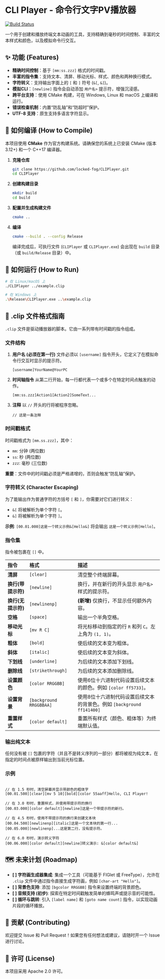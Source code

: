 # CLI Player - 命令行文字PV播放器

[![Build Status](https://github.com/locked-fog/CLIPlayer/actions/workflows/ci.yml/badge.svg)](https://github.com/locked-fog/CLIPlayer/actions/workflows/ci.yml)

一个用于创建和播放终端文本动画的工具，支持精确到毫秒的时间控制、丰富的文本样式和颜色，以及模拟命令行交互。

## ✨ 功能 (Features)

-   **精确时间控制**：基于 `[mm:ss.zzz]` 格式的时间戳。
-   **丰富的指令集**：支持文本、清屏、移动光标、样式、颜色和两种换行模式。
-   **字符转义**：支持输出字面上的 `[` 和 `]` 符号 (`&[`, `&]`)。
-   **模拟CLI**：`[newline]` 指令会自动添加 `用户名>` 提示符，增强沉浸感。
-   **跨平台支持**：使用 CMake 构建，可在 Windows, Linux 和 macOS 上编译和运行。
-   **错误检查机制**：内置“防乱轴”和“防超时”保护。
-   **UTF-8 支持**：原生支持多语言字符显示。

## 🔧 如何编译 (How to Compile)

本项目使用 **CMake** 作为官方构建系统。请确保您的系统上已安装 CMake (版本 3.12+) 和一个 C++17 编译器。

1.  **克隆仓库**
    ```bash
    git clone https://github.com/locked-fog/CLIPlayer.git
    cd CLIPlayer
    ```

2.  **创建构建目录**
    ```bash
    mkdir build
    cd build
    ```

3.  **配置并生成构建文件**
    ```bash
    cmake ..
    ```

4.  **编译**
    ```bash
    cmake --build . --config Release
    ```
    编译完成后，可执行文件 (`CLIPlayer` 或 `CLIPlayer.exe`) 会出现在 `build` 目录（或 `build/Release` 目录）中。

## 🚀 如何运行 (How to Run)

```bash
# 在 Linux/macOS 上
./CLIPlayer ../example.clip

# 在 Windows 上
.\Release\CLIPlayer.exe ..\example.clip
```

## 📝 .clip 文件格式指南

`.clip` 文件是驱动播放器的脚本。它由一系列带有时间戳的指令组成。

### 文件结构

1.  **用户名 (必须在第一行)**
    文件必须以 `[username]` 指令开头，它定义了在模拟命令行交互时显示的提示符。
    ```
    [username]YourName@YourPC
    ```

2.  **时间轴指令**
    从第二行开始，每一行都代表一个或多个在特定时间点触发的动作。
    ```
    [mm:ss.zzz]Action1[Action2]SomeText...
    ```

3.  **注释**
    以 `//` 开头的行将被程序忽略。
    ```
    // 这是一条注释
    ```

### 时间戳格式

时间戳格式为 `[mm.ss.zzz]`，其中：
- `mm`: 分钟 (两位数)
- `ss`: 秒 (两位数)
- `zzz`: 毫秒 (三位数)

**重要**：文件中的时间戳必须是严格递增的，否则会触发“防乱轴”保护。

### 字符转义 (Character Escaping)

为了能输出作为普通字符的方括号 `[` 和 `]`，你需要对它们进行转义：

-   `&[` 将被解析为单个字符 `[`。
-   `&]` 将被解析为单个字符 `]`。

**示例**: `[00.01.000]这是一个转义示例&[Hello&]` 将会输出 `这是一个转义示例[Hello]`。

### 指令集

指令被包裹在 `[]` 中。

| 指令 | 格式 | 描述 |
| :--- | :--- | :--- |
| **清屏** | `[clear]` | 清空整个终端屏幕。 |
| **换行(带提示符)** | `[newline]` | 换行，并在新行的开头显示 `用户名> ` 样式的提示符。 |
| **换行(无提示符)** | `[newlinenp]` | **(新增)** 仅换行，不显示任何额外内容。 |
| **空格** | `[space]` | 输出一个半角空格。 |
| **移动光标**| `[mv R C]` | 将光标移动到指定的行 `R` 和列 `C`。左上角为 `(1, 1)`。 |
| **粗体** | `[bold]` | 使后续的文本变为粗体。 |
| **斜体** | `[italic]` | 使后续的文本变为斜体。 |
| **下划线** | `[underline]` | 为后续的文本添加下划线。 |
| **删除线** | `[strikethrough]`| 为后续的文本添加删除线。 |
| **设置颜色** | `[color RRGGBB]` | 使用6位十六进制代码设置后续文本的颜色。例如 `[color ff5733]`。 |
| **设置背景** | `[background RRGGBBAA]` | 使用8位十六进制代码设置后续文本的背景色。例如 `[background ff141400]`
| **重置样式** | `[color default]` | 重置所有样式（颜色、粗体等）为终端默认值。 |

### 输出纯文本

任何没有被 `[]` 包裹的字符（并且不是转义序列的一部分）都将被视为纯文本，在指定的时间点被原样输出到当前光标位置。

### 示例

```

// 在 1.5 秒时，清空屏幕并显示带颜色的粗体字
[00.01.500][clear][mv 5 10][bold][color 55aaff]Hello, CLI Player!

// 在 3.0 秒时，重置样式，并使用带提示符的换行
[00.03.000][color default][newline]这是一个带提示符的新行。

// 在 4.5 秒时，使用不带提示符的换行来创建文本块
[00.04.500][newlinenp][italic]这是一个文本块的第一行...
[00.05.000][newlinenp]...这是第二行，没有提示符。

// 在 6.0 秒时，演示转义字符
[00.06.000][color default][newline]转义演示: &[color default&]

```

## 🗺️ 未来计划 (Roadmap)



- **[ ] 字符画生成器集成**: 集成一个工具（可能基于 FIGlet 或 FreeType），允许在 `.clip` 文件中通过指令直接生成字符画，例如 `[char-art "Hello"]`。
- **[ ] 背景色支持**: 添加 `[bgcolor RRGGBB]` 指令来设置终端的背景颜色。
- **[ ] 音频支持 (初步)**: 探索在特定时间戳触发简单的蜂鸣声或提示音的可能性。
- **[ ] 循环与跳转**: 引入 `[label name]` 和 `[goto name count]` 指令，以实现动画片段的循环播放。



## 🤝 贡献 (Contributing)



欢迎提交 Issue 和 Pull Request！如果您有任何想法或建议，请随时开一个 Issue 进行讨论。



## 📄 许可 (License)



本项目采用 Apache 2.0 许可。